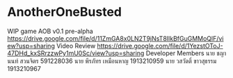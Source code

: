 # AnotherOneBusted
WIP game
AOB v0.1 pre-alpha
https://drive.google.com/file/d/11ZmGA8x0LN2T9jNsT8IlkBfGuGMMoQlF/view?usp=sharing
Video Review
https://drive.google.com/file/d/1YezstOToJ-47DHd_kxSRrzzwPy1mU0Sc/view?usp=sharing
Developer Members
นาย ชญานนท์ สวนจิตร 591228036
นาย พีรภัทร เหมือนหาญ 1913210959
นาย วสวัตติ์ ขาวสุธรรม 1913210967
